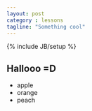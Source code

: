 ```yaml
---
layout: post
category : lessons
tagline: "Something cool"
---
```

{% include JB/setup %}


## Hallooo =D


- apple
- orange
- peach
